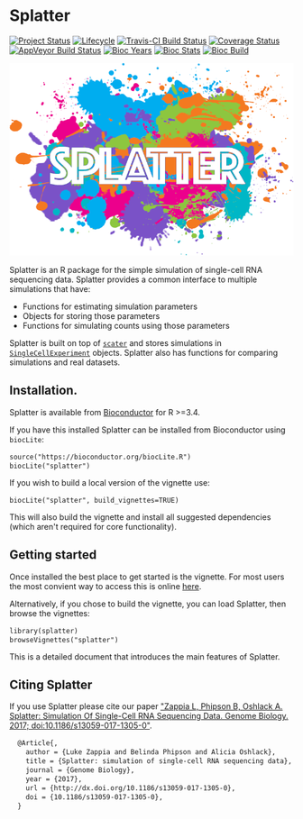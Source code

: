 # Splatter

[![Project Status](http://www.repostatus.org/badges/latest/active.svg)](http://www.repostatus.org/#active)
[![Lifecycle](https://img.shields.io/badge/lifecycle-stable-brightgreen.svg)](https://www.tidyverse.org/lifecycle/#stable)
[![Travis-CI Build Status](https://travis-ci.org/Oshlack/splatter.svg?branch=master)](https://travis-ci.org/Oshlack/splatter)
[![Coverage Status](https://img.shields.io/codecov/c/github/Oshlack/splatter/master.svg)](https://codecov.io/github/Oshlack/splatter?branch=master)
[![AppVeyor Build Status](https://ci.appveyor.com/api/projects/status/github/Oshlack/splatter?branch=master&svg=true)](https://ci.appveyor.com/project/Oshlack/splatter)
[![Bioc Years](https://bioconductor.org/shields/years-in-bioc/splatter.svg)](https://bioconductor.org/packages/devel/bioc/html/splatter.html)
[![Bioc Stats](https://bioconductor.org/shields/downloads/splatter.svg)](https://bioconductor.org/packages/devel/bioc/html/splatter.html)
[![Bioc Build](https://bioconductor.org/shields/build/devel/bioc/splatter.svg)](https://bioconductor.org/packages/devel/bioc/html/splatter.html)

![Splatter logo](vignettes/splatter-logo-small.png)

Splatter is an R package for the simple simulation of single-cell RNA sequencing
data. Splatter provides a common interface to multiple simulations that have:

* Functions for estimating simulation parameters
* Objects for storing those parameters
* Functions for simulating counts using those parameters

Splatter is built on top of [`scater`][scater] and stores simulations in
[`SingleCellExperiment`][SCE] objects. Splatter also has functions for comparing
simulations and real datasets.

## Installation.

Splatter is available from [Bioconductor][bioc] for R >=3.4.

If you have this installed Splatter can be installed from Bioconductor using
`biocLite`:

```{r}
source("https://bioconductor.org/biocLite.R")
biocLite("splatter")
```

If you wish to build a local version of the vignette use:

```{r}
biocLite("splatter", build_vignettes=TRUE)
```

This will also build the vignette and install all suggested dependencies (which
aren't required for core functionality).

## Getting started

Once installed the best place to get started is the vignette. For most users
the most convient way to access this is online [here][vignette].

Alternatively, if you chose to build the vignette, you can load Splatter, then
browse the vignettes:

```{r}
library(splatter)
browseVignettes("splatter")
```

This is a detailed document that introduces the main features of Splatter.

## Citing Splatter

If you use Splatter please cite our paper ["Zappia L, Phipson B, Oshlack A.
Splatter: Simulation Of Single-Cell RNA Sequencing Data. Genome Biology. 2017;
doi:10.1186/s13059-017-1305-0"][paper].

```
  @Article{,
    author = {Luke Zappia and Belinda Phipson and Alicia Oshlack},
    title = {Splatter: simulation of single-cell RNA sequencing data},
    journal = {Genome Biology},
    year = {2017},
    url = {http://dx.doi.org/10.1186/s13059-017-1305-0},
    doi = {10.1186/s13059-017-1305-0},
  }
```

[scater]: https://github.com/davismcc/scater
[SCE]: https://github.com/drisso/SingleCellExperiment
[contrib]: https://github.com/Bioconductor/Contributions/issues/209
[bioc]: https://bioconductor.org/packages/devel/bioc/html/splatter.html
[vignette]: https://bioconductor.org/packages/devel/bioc/vignettes/splatter/inst/doc/splatter.html
[paper]: http://dx.doi.org/10.1186/s13059-017-1305-0
